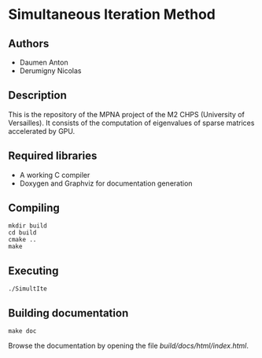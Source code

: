 # Simultaneous Iteration Method

## Authors
* Daumen Anton
* Derumigny Nicolas


## Description
This is the repository of the MPNA project of the M2 CHPS (University of Versailles). It consists of the computation of eigenvalues of sparse matrices accelerated by GPU.


## Required libraries
* A working C compiler
* Doxygen and Graphviz for documentation generation


## Compiling

```
mkdir build
cd build
cmake ..
make
```


## Executing

```
./SimultIte
```


## Building documentation

```
make doc
```
Browse the documentation by opening the file *build/docs/html/index.html*.
